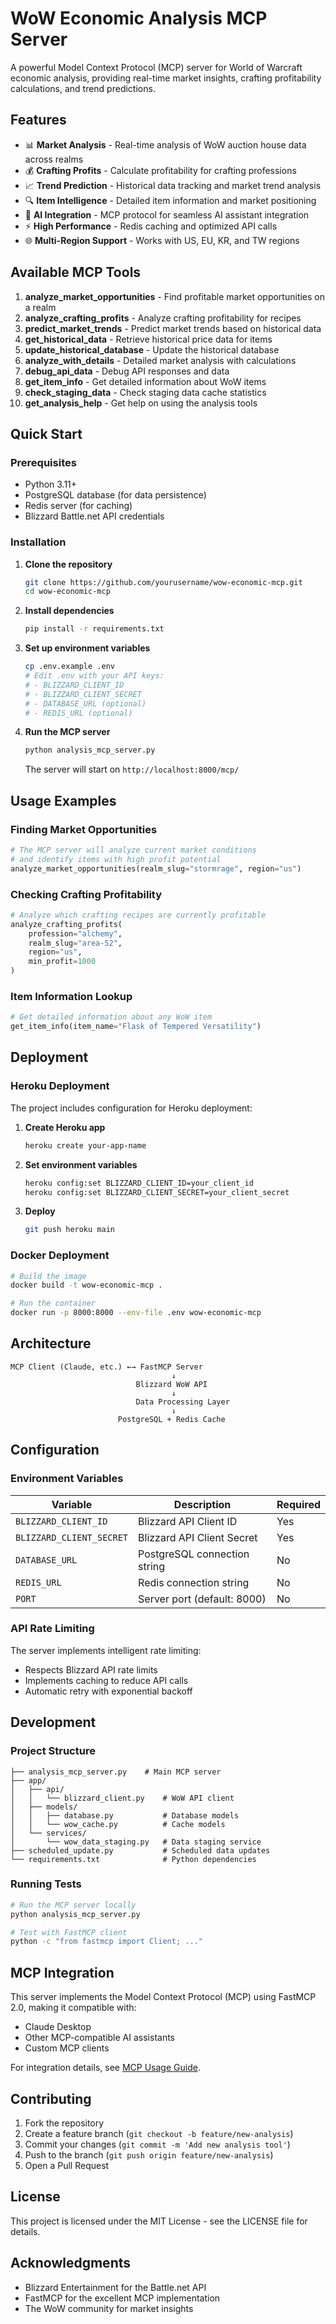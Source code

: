 # WoW Economic Analysis MCP Server

A powerful Model Context Protocol (MCP) server for World of Warcraft economic analysis, providing real-time market insights, crafting profitability calculations, and trend predictions.

## Features

- 📊 **Market Analysis** - Real-time analysis of WoW auction house data across realms
- 💰 **Crafting Profits** - Calculate profitability for crafting professions
- 📈 **Trend Prediction** - Historical data tracking and market trend analysis
- 🔍 **Item Intelligence** - Detailed item information and market positioning
- 🤖 **AI Integration** - MCP protocol for seamless AI assistant integration
- ⚡ **High Performance** - Redis caching and optimized API calls
- 🌐 **Multi-Region Support** - Works with US, EU, KR, and TW regions

## Available MCP Tools

1. **analyze_market_opportunities** - Find profitable market opportunities on a realm
2. **analyze_crafting_profits** - Analyze crafting profitability for recipes
3. **predict_market_trends** - Predict market trends based on historical data
4. **get_historical_data** - Retrieve historical price data for items
5. **update_historical_database** - Update the historical database
6. **analyze_with_details** - Detailed market analysis with calculations
7. **debug_api_data** - Debug API responses and data
8. **get_item_info** - Get detailed information about WoW items
9. **check_staging_data** - Check staging data cache statistics
10. **get_analysis_help** - Get help on using the analysis tools

## Quick Start

### Prerequisites

- Python 3.11+
- PostgreSQL database (for data persistence)
- Redis server (for caching)
- Blizzard Battle.net API credentials

### Installation

1. **Clone the repository**
   ```bash
   git clone https://github.com/yourusername/wow-economic-mcp.git
   cd wow-economic-mcp
   ```

2. **Install dependencies**
   ```bash
   pip install -r requirements.txt
   ```

3. **Set up environment variables**
   ```bash
   cp .env.example .env
   # Edit .env with your API keys:
   # - BLIZZARD_CLIENT_ID
   # - BLIZZARD_CLIENT_SECRET
   # - DATABASE_URL (optional)
   # - REDIS_URL (optional)
   ```

4. **Run the MCP server**
   ```bash
   python analysis_mcp_server.py
   ```

   The server will start on `http://localhost:8000/mcp/`

## Usage Examples

### Finding Market Opportunities
```python
# The MCP server will analyze current market conditions
# and identify items with high profit potential
analyze_market_opportunities(realm_slug="stormrage", region="us")
```

### Checking Crafting Profitability
```python
# Analyze which crafting recipes are currently profitable
analyze_crafting_profits(
    profession="alchemy",
    realm_slug="area-52",
    region="us",
    min_profit=1000
)
```

### Item Information Lookup
```python
# Get detailed information about any WoW item
get_item_info(item_name="Flask of Tempered Versatility")
```

## Deployment

### Heroku Deployment

The project includes configuration for Heroku deployment:

1. **Create Heroku app**
   ```bash
   heroku create your-app-name
   ```

2. **Set environment variables**
   ```bash
   heroku config:set BLIZZARD_CLIENT_ID=your_client_id
   heroku config:set BLIZZARD_CLIENT_SECRET=your_client_secret
   ```

3. **Deploy**
   ```bash
   git push heroku main
   ```

### Docker Deployment

```bash
# Build the image
docker build -t wow-economic-mcp .

# Run the container
docker run -p 8000:8000 --env-file .env wow-economic-mcp
```

## Architecture

```
MCP Client (Claude, etc.) ←→ FastMCP Server
                                    ↓
                            Blizzard WoW API
                                    ↓
                            Data Processing Layer
                                    ↓
                        PostgreSQL + Redis Cache
```

## Configuration

### Environment Variables

| Variable | Description | Required |
|----------|-------------|----------|
| `BLIZZARD_CLIENT_ID` | Blizzard API Client ID | Yes |
| `BLIZZARD_CLIENT_SECRET` | Blizzard API Client Secret | Yes |
| `DATABASE_URL` | PostgreSQL connection string | No |
| `REDIS_URL` | Redis connection string | No |
| `PORT` | Server port (default: 8000) | No |

### API Rate Limiting

The server implements intelligent rate limiting:
- Respects Blizzard API rate limits
- Implements caching to reduce API calls
- Automatic retry with exponential backoff

## Development

### Project Structure

```
├── analysis_mcp_server.py    # Main MCP server
├── app/
│   ├── api/
│   │   └── blizzard_client.py    # WoW API client
│   ├── models/
│   │   ├── database.py           # Database models
│   │   └── wow_cache.py          # Cache models
│   └── services/
│       └── wow_data_staging.py   # Data staging service
├── scheduled_update.py           # Scheduled data updates
└── requirements.txt              # Python dependencies
```

### Running Tests

```bash
# Run the MCP server locally
python analysis_mcp_server.py

# Test with FastMCP client
python -c "from fastmcp import Client; ..."
```

## MCP Integration

This server implements the Model Context Protocol (MCP) using FastMCP 2.0, making it compatible with:
- Claude Desktop
- Other MCP-compatible AI assistants
- Custom MCP clients

For integration details, see [MCP Usage Guide](README_MCP_USAGE.md).

## Contributing

1. Fork the repository
2. Create a feature branch (`git checkout -b feature/new-analysis`)
3. Commit your changes (`git commit -m 'Add new analysis tool'`)
4. Push to the branch (`git push origin feature/new-analysis`)
5. Open a Pull Request

## License

This project is licensed under the MIT License - see the LICENSE file for details.

## Acknowledgments

- Blizzard Entertainment for the Battle.net API
- FastMCP for the excellent MCP implementation
- The WoW community for market insights